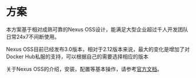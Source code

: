# 方案

本方案基于相对成熟可靠的Nexus OSS设计，能满足大型企业超过千人开发团队日常24x7不间断使用。

Nexus OSS目前已经发布3.0版本，相对于2.12版本来说，最大的变化是增加了对Docker Hub私服的支持，可以根据自己的需要选择相应的版本

关于Nexus OSS的介绍，安装，配置等基本操作，请参考[官方文档](http://books.sonatype.com/nexus-book/reference/)。
